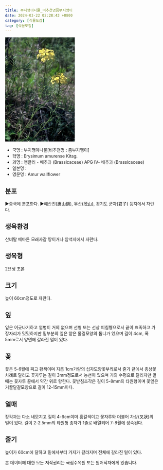 ```yaml
---
title: 부지깽이나물_비추천명좀부지깽이
date: 2024-03-22 02:28:43 +0800
category: [식물도감]
tag: [식물도감]
---
```




![부지깽이나물[비추천명 : 좀부지깽이]](/assets/img/fileUpload/plants/basic/Cruciferae/Erysimum/19850/1_th2.JPG)
- 국명 : 부지깽이나물[비추천명 : 좀부지깽이]
- 학명 : Erysimum amurense Kitag.
- 과명 : 앵글러 - 배추과 (Brassicaceae) APG Ⅳ- 배추과 (Brassicaceae)
- 일본명 : 
- 영문명 : Amur wallflower


## 분포
▶중국에 분포한다.
▶예산진(惠山鎭), 무산(茂山), 경기도 군자(君子) 등지에서 자란다.
## 생육환경
산비탈 메마른 모래자갈 땅이거나 암석지에서 자란다.
## 생육형
2년생 초본
## 크기
높이 60cm정도로 자란다.
## 잎
잎은 어긋나기하고 엽병이 거의 없으며 선형 또는 선상 피침형으로서 끝이 뾰족하고 가장자리가 밋밋하지만 밑부분의 잎은 얕은 물결모양의 톱니가 있으며 길이 4cm, 폭 5mm로서 양면에 갈라진 털이 있다.
## 꽃
꽃은 5-6월에 피고 황색이며 지름 1cm가량의 십자모양꽃부리로서 줄기 끝에서 총상꽃차례로 달리고 꽃자루는 길이 3mm정도로서 능선이 있으며 거의 수평으로 달리지만 열매는 꽃자루 끝에서 약간 위로 향한다. 꽃받침조각은 길이 5-8mm의 타원형이며 꽃잎은 거꿀달걀모양으로 길이 12-15mm이다.
## 열매
장각과는 다소 네모지고 길이 4-6cm이며 홍갈색이고 꽃자루와 더불어 차상(叉狀)의 털이 있다. 길이 2-2.5mm의 타원형 종자가 1줄로 배열되어 7-8월에 성숙된다.
## 줄기
높이가 60cm에 달하고 밑에서부터 가지가 갈라지며 전체에 갈라진 털이 있다.






본 데이터에 대한 모든 저작권리는 국립수목원 또는 원저작자에게 있습니다.
